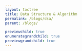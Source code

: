 ```yaml
---
layout: toctree
title: Data Structure & Algorithm
permalink: /blogs/dsa/
parent: /blogs/

previewchild: true
enumerategrandchild: true
previewgrandchild: true
---
```

